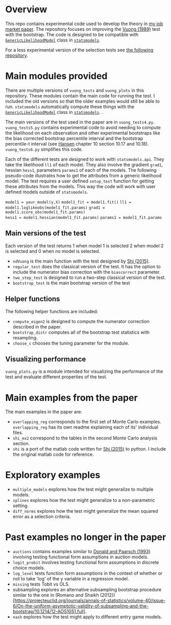 # Overview

This repo contains experimental code used to develop the theory in [my job market paper](https://drive.google.com/file/d/14FdLzfvJzOyyH0F6itTg2TeE7dgiF9Jd/view). The repository focuses on improving the [Vuong (1989)](https://www.jstor.org/stable/1912557) test with the bootstrap. The code is designed to be compatible with [`GenericLikelihoodModel`](https://www.statsmodels.org/dev/dev/generated/statsmodels.base.model.GenericLikelihoodModel.html) class in [`statsmodels`](https://www.statsmodels.org/stable/index.html).

For a less experimental version of the selection tests see [the following repository](https://github.com/ericschulman/testing_empirical_ex).

# Main modules provided

There are multiple versions of `vuong_tests` and `vuong_plots` in this repository. These modules contain the main code for running the test. I included the old versions so that the older examples would still be able to run.  `statsmodels` automatically compute these things with the [`GenericLikelihoodModel`](https://www.statsmodels.org/dev/dev/generated/statsmodels.base.model.GenericLikelihoodModel.html) class in [`statsmodels`](https://www.statsmodels.org/stable/index.html). .

The main versions of the test used in the paper are in `vuong_tests4.py`. `vuong_tests5.py`  contains experimental code to avoid needing to compute the likelihood on each observation and other experimental bootstraps like the bias corrected bootstrap percentile interval and the bootstrap percentile-t interval (see [Hansen](https://www.ssc.wisc.edu/~bhansen/econometrics/Econometrics.pdf) chapter 10 section 10.17 and 10.18). `vuong_tests6.py` simplifies this code.

Each of the different tests are designed to work with `statsmodels.api`. They take the likelihood `ll1` of each model. They also involve the gradient `grad1`, hessian `hess1`, parameters `params1` of each of the models. The following pseudo-code illustrates how to get the attributes from a generic likelihood model. The test requires a user defined `setup_test` function for getting these attributes from the models. This way the code will work with user defined models outside of `statsmodels`.

`model1 = your_model(y,X)`
`model1_fit = model1.fit()`
`ll1 = model1.loglikeobs(model1_fit.params)`
`grad1 =  model1.score_obs(model1_fit.params)`    
`hess1 = model1.hessian(model1_fit.params)`
`params1 = model1_fit.params`

## Main versions of the test

Each version of the test returns 1 when model 1 is selected 2 when model 2 is selected and 0 when no model is selected.

* `ndVuong` is the main function with the test designed by [Shi (2015)](https://onlinelibrary.wiley.com/doi/abs/10.3982/QE382).
* `regular_test` does the classical version of the test. It has the option to include the numerator bias correction with the `biascorrect` parameter. 
* `two_step_test` is designed to run a two-step classical version of the test.
* `bootstrap_test` is the main bootstrap version of the test

## Helper functions

The following helper functions are included:
* `compute_eigen2` is designed to compute the numerator correction described in the paper.
* `bootstrap_distr` computes all of the bootstrap test statistics with resampling.
* `choose_c` chooses the tuning parameter for the module.

## Visualizing performance

`vuong_plots.py` is a module intended for visualizing the performance of the test and evaluate different properties of the test.

# Main examples from the paper

The main examples in the paper are:
* `overlapping_reg` corresponds to the first set of Monte Carlo examples. `overlapping_reg` has its own readme explaining each of its' individual files.
* `shi_ex2` correspond to the tables in the second Monte Carlo analysis section. 
* `shi` is a port of the matlab code written for [Shi (2015)](https://onlinelibrary.wiley.com/doi/abs/10.3982/QE382) to python. I include the original matlab code for reference.

# Exploratory examples

* `multiple_models` explores how the test might generalize to multiple models.
* `splines` explores how the test might generalize to a non-parametric setting.
* `diff_norms` explores how the test might generalize the mean squared error as a selection criteria.

# Past examples no longer in the paper

* `auctions` contains examples similar to [Donald and Paarsch (1993)](https://www.jstor.org/stable/2526953?seq=1) involving testing functional form assumptions in auction models.
* `logit_probit` involves testing functional form assumptions in discrete choice models.
* `log_level` tests function form assumptions in the context of whether or not to take 'log' of the y variable in a regression model.
* `missing` tests Tobit vs OLS.
* subsampling explores an alternative subsampling bootstrap procedure similar to the one in (Romano and Shaikh (2012))[https://projecteuclid.org/journals/annals-of-statistics/volume-40/issue-6/On-the-uniform-asymptotic-validity-of-subsampling-and-the-bootstrap/10.1214/12-AOS1051.full].
* `nash` explores how the test might apply to different entry game models.



